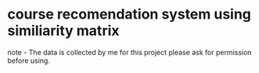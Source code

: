 # course recomendation system using similiarity matrix

note - The data is collected by me for this project please ask for permission before using.

